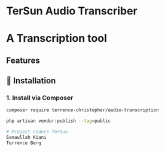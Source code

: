 # TerSun Audio Transcriber
# A Transcription tool

## Features

## **📀 Installation**  

### **1. Install via Composer**
```sh
composer require terrence-christopher/audio-transcription

php artisan vendor:publish --tag=public

# Project Coders TerSun
Sanaullah Kiani
Terrence Berg
